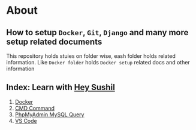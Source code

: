# About

## How to setup `Docker`, `Git`, `Django` and many more setup related documents

This repository holds stuies on folder wise, eash folder holds related information. Like `Docker folder` holds `Docker setup` related docs and other information

## Index: Learn with [Hey Sushil](https://youtube.com/heysushil)

1. [Docker](Docker/)
2. [CMD Command](<CMD command/readmme.md>)
3. [PhpMyAdmin MySQL Query](<PhpMyAdmin MySql Querys/>)
4. [VS Code](<VS Code/>)
